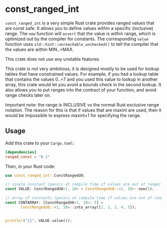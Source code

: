 # const_ranged_int

`const_ranged_int` is a very simple Rust crate provides ranged values that are const safe. It allows you to define values within a specific (inclusive) range.
The ```new``` function will ```assert``` that the value is within range, which is optimized out by the compiler for constants. The corresponding ```value``` function
uses ```std::hint::unreachable_unchecked()``` to tell the compiler that the values are within MIN..=MAX. 

This crate does not use any unstable features. 

This crate is not very ambitious, it is designed mostly to be used for lookup tables that have constrained values. For example, if you had a lookup table that 
contains the values 0..=7 and you used this value to lookup in another array, this crate would let you avoid a bounds check in the second lookup. It also
allows you to put ranges into the contract of your function, and avoid range checks later on.

Important note: the range is INCLUSIVE vs the normal Rust exclusive range notation. The reason for this is that if values that are maxint are used, then it
would be impossible to express maxint+1 for specifying the range.

## Usage

Add this crate to your `Cargo.toml`:

```toml
[dependencies]
ranged_const = "0.1"
```

Then, in your Rust code:

```rust
use const_ranged_int::ConstRangedU8;

// single constant (panics at compile time if values are out of range)
const VALUE: ConstRangedU8<1, 10> = ConstRangedU8::<1, 10>::new(5);

// array of constants (panics at compile time if values are out of range)
const CONTARRAY: [ConstRangedU8<1, 10>; 5] =
       ConstRangedU8::<1, 10>::into_array([1, 2, 3, 4, 5]);


println!("{}", VALUE.value());

```